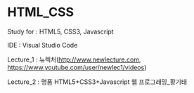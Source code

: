 # HTML_CSS

Study for : HTML5, CSS3, Javascript

IDE : Visual Studio Code

Lecture_1 : 뉴렉처(http://www.newlecture.com, https://www.youtube.com/user/newlec1/videos)

Lecture_2 : 명품 HTML5+CSS3+Javascript 웹 프로그래밍_황기태
